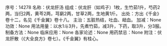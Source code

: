 序号：14278
名称：伏龙肝汤
组成：伏龙肝（如鸡子）1枚，生竹茹1升，芍药2两，当归2两，黄芩2两，芎窮2两，甘草2两，生地黄1斤。
出处：方出《千金》卷十二，名见《千金翼》卷十八。
主治：五脏热结，吐血、衄血。
加减：None
功效：None
用法用量：以水1斗3升，先煮竹茹，减3升，下药，取3升，分3服。
制备方法：None
临床应用：None
各家论述：None
用药禁忌：None
附注：伏龙肝散（《大全良方》卷七）。《千金翼》有桂心。
